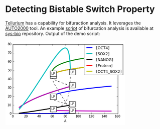 # Detecting Bistable Switch Property

[Tellurium](http://tellurium.analogmachine.org/) has a capability for bifuraction analysis. It leverages the [AUTO2000](https://www.math.auckland.ac.nz/~hinke/dss/continuation/auto.html) tool. An example [script](https://github.com/sys-bio/tellurium-examples/blob/master/bifurcationExample.py) of bifurcation analysis is available at [sys-bio](https://github.com/sys-bio/) repository.
Output of the demo script:

![example of bifurcation analysis](bifurcation_example1.png)
